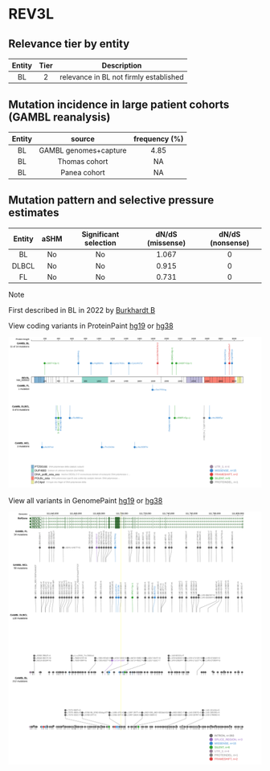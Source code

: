 # REV3L

## Relevance tier by entity

|Entity|Tier|Description                           |
|:------:|:----:|--------------------------------------|
|BL    |2   |relevance in BL not firmly established|

## Mutation incidence in large patient cohorts (GAMBL reanalysis)

|Entity|source               |frequency (%)|
|:------:|:---------------------:|:-------------:|
|BL    |GAMBL genomes+capture|4.85         |
|BL    |Thomas cohort        |  NA         |
|BL    |Panea cohort         |  NA         |

## Mutation pattern and selective pressure estimates

|Entity|aSHM|Significant selection|dN/dS (missense)|dN/dS (nonsense)|
|:------:|:----:|:---------------------:|:----------------:|:----------------:|
|BL    |No  |No                   |1.067           |0               |
|DLBCL |No  |No                   |0.915           |0               |
|FL    |No  |No                   |0.731           |0               |


> [!NOTE]
> First described in BL in 2022 by [Burkhardt B](https://pubmed.ncbi.nlm.nih.gov/35794096)


View coding variants in ProteinPaint [hg19](https://morinlab.github.io/LLMPP/GAMBL/REV3L_protein.html)  or [hg38](https://morinlab.github.io/LLMPP/GAMBL/REV3L_protein_hg38.html)

![image](images/proteinpaint/REV3L_NM_002912.svg)

View all variants in GenomePaint [hg19](https://morinlab.github.io/LLMPP/GAMBL/REV3L.html)  or [hg38](https://morinlab.github.io/LLMPP/GAMBL/REV3L_hg38.html)

![image](images/proteinpaint/REV3L.svg)

